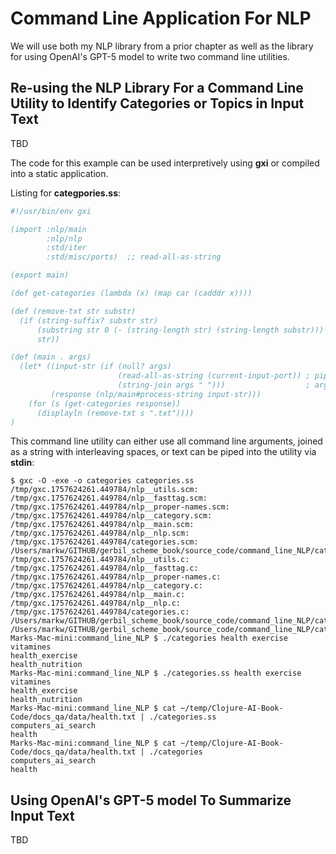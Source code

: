 # Command Line Application For NLP

We will use both my NLP library from a prior chapter as well as the library for using OpenAI's GPT-5 model to write two command line utilities.

## Re-using the NLP Library For a Command Line Utility to Identify Categories or Topics in Input Text


TBD

The code for this example can be used interpretively using **gxi** or compiled into a static application.

Listing for **categpories.ss**:

```scheme
#!/usr/bin/env gxi

(import :nlp/main
        :nlp/nlp
        :std/iter
        :std/misc/ports)  ;; read-all-as-string

(export main)

(def get-categories (lambda (x) (map car (cadddr x))))

(def (remove-txt str substr)
  (if (string-suffix? substr str)
      (substring str 0 (- (string-length str) (string-length substr)))
      str))

(def (main . args)
  (let* ((input-str (if (null? args)
                        (read-all-as-string (current-input-port)) ; piped stdin
                        (string-join args " ")))                  ; argv
         (response (nlp/main#process-string input-str)))
    (for (s (get-categories response))
      (displayln (remove-txt s ".txt"))))
)
```

This command line utility can either use all command line arguments, joined as a string with interleaving spaces, or text can be piped into the utility via **stdin**:


```console
$ gxc -O -exe -o categories categories.ss                             
/tmp/gxc.1757624261.449784/nlp__utils.scm:
/tmp/gxc.1757624261.449784/nlp__fasttag.scm:
/tmp/gxc.1757624261.449784/nlp__proper-names.scm:
/tmp/gxc.1757624261.449784/nlp__category.scm:
/tmp/gxc.1757624261.449784/nlp__main.scm:
/tmp/gxc.1757624261.449784/nlp__nlp.scm:
/tmp/gxc.1757624261.449784/categories.scm:
/Users/markw/GITHUB/gerbil_scheme_book/source_code/command_line_NLP/categories__exe.scm:
/tmp/gxc.1757624261.449784/nlp__utils.c:
/tmp/gxc.1757624261.449784/nlp__fasttag.c:
/tmp/gxc.1757624261.449784/nlp__proper-names.c:
/tmp/gxc.1757624261.449784/nlp__category.c:
/tmp/gxc.1757624261.449784/nlp__main.c:
/tmp/gxc.1757624261.449784/nlp__nlp.c:
/tmp/gxc.1757624261.449784/categories.c:
/Users/markw/GITHUB/gerbil_scheme_book/source_code/command_line_NLP/categories__exe.c:
/Users/markw/GITHUB/gerbil_scheme_book/source_code/command_line_NLP/categories__exe_.c:
Marks-Mac-mini:command_line_NLP $ ./categories health exercise vitamines 
health_exercise
health_nutrition
Marks-Mac-mini:command_line_NLP $ ./categories.ss health exercise vitamines
health_exercise
health_nutrition
Marks-Mac-mini:command_line_NLP $ cat ~/temp/Clojure-AI-Book-Code/docs_qa/data/health.txt | ./categories.ss
computers_ai_search
health
Marks-Mac-mini:command_line_NLP $ cat ~/temp/Clojure-AI-Book-Code/docs_qa/data/health.txt | ./categories   
computers_ai_search
health
```


## Using OpenAI's GPT-5 model To Summarize Input Text

TBD
